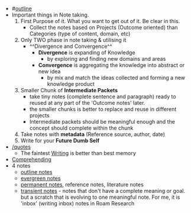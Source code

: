 - #[outline]()
- Important things in Note taking. 
    1. First Purpose of it. What you want to get out of it. Be clear in this. 
        - Collect the notes based on Projects (Outcome oriented) than Categories (type of content, domain, etc)
    2. Only TWO phase in note taking & utilising it
        - ^^Divergence and Convergence^^
            - **Divergence** is expanding of Knowledge
                - by exploring and finding new domains and areas
            - **Convergence** is aggregating the knowledge into abstract or new idea
                - by mix and match the ideas collected and forming a new knowledge product
    3. Smaller Chunk of **Intermediate Packets**
        - take tiny notes (complete sentence and paragraph) ready to reused at any part of the 'Outcome notes' later. 
        - the smaller chunks is better to replace and reuse in different projects
        - Intermediate packets should be meaningful enough and the concept should complete within the chunk
    4. Take notes with **metadata** (Reference source, author, date)
    5. Write for your **Future Dumb Self**
- [/quotes]()
    - The faintest [Writing]() is better than best memory
- [Comprehending]()
- 4 notes 
    - [outline notes]()
    - [evergreen notes]()
    - [permanent notes](), reference notes, literature notes
    - [transient notes]() - notes that don't have a complete meaning or goal. but a scratch that is evolving to one meaningful note. For me, it is 'inbox' (writing inbox) notes in Roam Research
